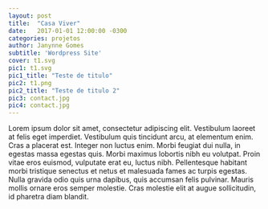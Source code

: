 ```yaml
---
layout: post
title:  "Casa Viver"
date:   2017-01-01 12:00:00 -0300
categories: projetos 
author: Janynne Gomes
subtitle: 'Wordpress Site'
cover: t1.svg
pic1: t1.svg
pic1_title: "Teste de titulo"
pic2: t1.png
pic2_title: "Teste de titulo 2"
pic3: contact.jpg
pic4: contact.jpg
---
```


Lorem ipsum dolor sit amet, consectetur adipiscing elit. Vestibulum laoreet at felis eget imperdiet. Vestibulum quis tincidunt arcu, at elementum enim. Cras a placerat est. Integer non luctus enim. Morbi feugiat dui nulla, in egestas massa egestas quis. Morbi maximus lobortis nibh eu volutpat. Proin vitae eros euismod, vulputate erat eu, luctus nibh. Pellentesque habitant morbi tristique senectus et netus et malesuada fames ac turpis egestas. Nulla gravida odio quis urna dapibus, quis accumsan felis pulvinar. Mauris mollis ornare eros semper molestie. Cras molestie elit at augue sollicitudin, id pharetra diam blandit.
